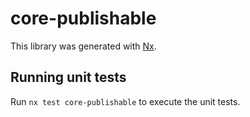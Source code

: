 # core-publishable

This library was generated with [Nx](https://nx.dev).

## Running unit tests

Run `nx test core-publishable` to execute the unit tests.
